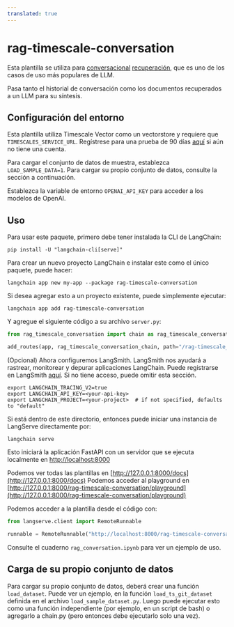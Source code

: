 ```yaml
---
translated: true
---
```


# rag-timescale-conversation

Esta plantilla se utiliza para [conversacional](https://python.langchain.com/docs/expression_language/cookbook/retrieval#conversational-retrieval-chain) [recuperación](https://python.langchain.com/docs/use_cases/question_answering/), que es uno de los casos de uso más populares de LLM.

Pasa tanto el historial de conversación como los documentos recuperados a un LLM para su síntesis.

## Configuración del entorno

Esta plantilla utiliza Timescale Vector como un vectorstore y requiere que `TIMESCALES_SERVICE_URL`. Regístrese para una prueba de 90 días [aquí](https://console.cloud.timescale.com/signup?utm_campaign=vectorlaunch&utm_source=langchain&utm_medium=referral) si aún no tiene una cuenta.

Para cargar el conjunto de datos de muestra, establezca `LOAD_SAMPLE_DATA=1`. Para cargar su propio conjunto de datos, consulte la sección a continuación.

Establezca la variable de entorno `OPENAI_API_KEY` para acceder a los modelos de OpenAI.

## Uso

Para usar este paquete, primero debe tener instalada la CLI de LangChain:

```shell
pip install -U "langchain-cli[serve]"
```

Para crear un nuevo proyecto LangChain e instalar este como el único paquete, puede hacer:

```shell
langchain app new my-app --package rag-timescale-conversation
```

Si desea agregar esto a un proyecto existente, puede simplemente ejecutar:

```shell
langchain app add rag-timescale-conversation
```

Y agregue el siguiente código a su archivo `server.py`:

```python
from rag_timescale_conversation import chain as rag_timescale_conversation_chain

add_routes(app, rag_timescale_conversation_chain, path="/rag-timescale_conversation")
```

(Opcional) Ahora configuremos LangSmith.
LangSmith nos ayudará a rastrear, monitorear y depurar aplicaciones LangChain.
Puede registrarse en LangSmith [aquí](https://smith.langchain.com/).
Si no tiene acceso, puede omitir esta sección.

```shell
export LANGCHAIN_TRACING_V2=true
export LANGCHAIN_API_KEY=<your-api-key>
export LANGCHAIN_PROJECT=<your-project>  # if not specified, defaults to "default"
```

Si está dentro de este directorio, entonces puede iniciar una instancia de LangServe directamente por:

```shell
langchain serve
```

Esto iniciará la aplicación FastAPI con un servidor que se ejecuta localmente en
[http://localhost:8000](http://localhost:8000)

Podemos ver todas las plantillas en [http://127.0.0.1:8000/docs](http://127.0.0.1:8000/docs)
Podemos acceder al playground en [http://127.0.0.1:8000/rag-timescale-conversation/playground](http://127.0.0.1:8000/rag-timescale-conversation/playground)

Podemos acceder a la plantilla desde el código con:

```python
from langserve.client import RemoteRunnable

runnable = RemoteRunnable("http://localhost:8000/rag-timescale-conversation")
```

Consulte el cuaderno `rag_conversation.ipynb` para ver un ejemplo de uso.

## Carga de su propio conjunto de datos

Para cargar su propio conjunto de datos, deberá crear una función `load_dataset`. Puede ver un ejemplo, en la
función `load_ts_git_dataset` definida en el archivo `load_sample_dataset.py`. Luego puede ejecutar esto como una
función independiente (por ejemplo, en un script de bash) o agregarlo a chain.py (pero entonces debe ejecutarlo solo una vez).
